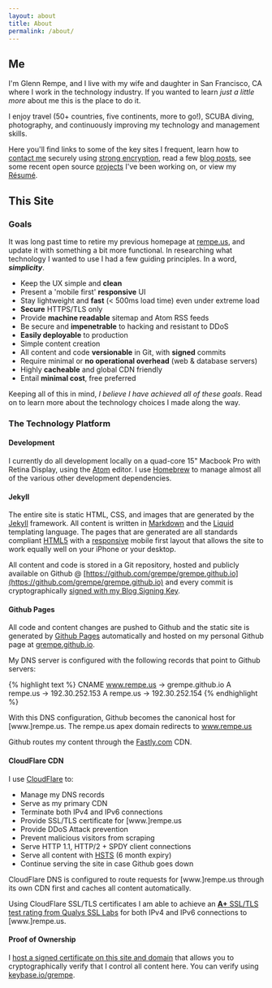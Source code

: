 ```yaml
---
layout: about
title: About
permalink: /about/
---
```


## Me

I'm Glenn Rempe, and I live with my wife and daughter in San Francisco, CA where
I work in the technology industry. If you wanted to learn *just a little more* about
me this is the place to do it.

I enjoy travel (50+ countries, five continents, more to go!), SCUBA diving, photography,
and continuously improving my technology and management skills.

Here you'll find links to some of the key sites I frequent, learn how
to [contact me](/contact/) securely using [strong encryption](/keys/),
read a few [blog posts](/blog/), see some recent open source [projects](/projects/) I've
been working on, or view my [Résumé](/resume/).

## This Site

### Goals

It was long past time to retire my previous homepage at
[rempe.us](https://www.rempe.us/), and update it with something a bit
more functional. In researching what technology I wanted to use I had a
few guiding principles. In a word, ***simplicity***.

* Keep the UX simple and **clean**
* Present a 'mobile first' **responsive** UI
* Stay lightweight and **fast** (< 500ms load time) even under extreme load
* **Secure** HTTPS/TLS only
* Provide **machine readable** sitemap and Atom RSS feeds
* Be secure and **impenetrable** to hacking and resistant to DDoS
* **Easily deployable** to production
* Simple content creation
* All content and code **versionable** in Git, with **signed** commits
* Require minimal or **no operational overhead** (web & database servers)
* Highly **cacheable** and global CDN friendly
* Entail **minimal cost**, free preferred

Keeping all of this in mind, *I believe I have achieved all of these goals*. Read on
to learn more about the technology choices I made along the way.

### The Technology Platform

#### Development

I currently do all development locally on a quad-core 15" Macbook Pro with Retina
Display, using the [Atom](https://atom.io) editor. I use
[Homebrew](http://brew.sh) to manage almost all of the various other development
dependencies.

#### Jekyll

The entire site is static HTML, CSS, and images that are generated by the
[Jekyll](http://jekyllrb.com) framework. All content is written in
[Markdown](http://daringfireball.net/projects/markdown/) and the
[Liquid](https://github.com/Shopify/liquid/wiki) templating language. The pages
that are generated are all standards compliant [HTML5](https://en.wikipedia.org/wiki/HTML5)
with a [responsive](https://en.wikipedia.org/wiki/Responsive_web_design) mobile
first layout that allows the site to work equally well on your iPhone or your desktop.

All content and code is stored in a Git repository, hosted and publicly available
on Github @ [https://github.com/grempe/grempe.github.io](https://github.com/grempe/grempe.github.io)
and every commit is cryptographically [signed with my Blog Signing Key](/keys/).

#### Github Pages

All code and content changes are pushed to Github and the static site is generated
by [Github Pages](https://pages.github.com) automatically and hosted on my personal
Github page at [grempe.github.io](https://grempe.github.io/).

My DNS server is configured with the following records that point to Github servers:

{% highlight text %}
CNAME www.rempe.us -> grempe.github.io
A         rempe.us -> 192.30.252.153
A         rempe.us -> 192.30.252.154
{% endhighlight %}

With this DNS configuration, Github becomes the canonical host for [www.]rempe.us.
The rempe.us apex domain redirects to www.rempe.us

Github routes my content through the [Fastly.com](https://www.fastly.com/customers/github) CDN.

#### CloudFlare CDN

I use [CloudFlare](https://www.cloudflare.com/overview/) to:

* Manage my DNS records
* Serve as my primary CDN
* Terminate both IPv4 and IPv6 connections
* Provide SSL/TLS certificate for [www.]rempe.us
* Provide DDoS Attack prevention
* Prevent malicious visitors from scraping
* Serve HTTP 1.1, HTTP/2 + SPDY client connections
* Serve all content with [HSTS](https://en.wikipedia.org/wiki/HTTP_Strict_Transport_Security) (6 month expiry)
* Continue serving the site in case Github goes down

CloudFlare DNS is configured to route requests for [www.]rempe.us through
its own CDN first and caches all content automatically.

Using CloudFlare SSL/TLS certificates I am able to achieve an [**A+** SSL/TLS test
rating from Qualys SSL Labs](https://www.ssllabs.com/ssltest/analyze.html?d=rempe.us&latest)
for both IPv4 and IPv6 connections to [www.]rempe.us.

#### Proof of Ownership

I [host a signed certificate on this site and domain](https://www.rempe.us/keybase.txt)
that allows you to cryptographically verify that I control all content here.
You can verify using [keybase.io/grempe](https://keybase.io/grempe).
